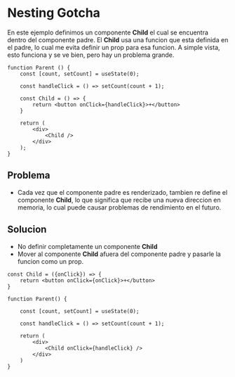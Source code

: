 # Nesting Gotcha

En este ejemplo definimos un componente **Child** el cual se encuentra dentro del componente padre. El **Child** usa una funcion que esta definida en el padre, lo cual me evita definir un prop para esa funcion. A simple vista, esto funciona y se ve bien, pero hay un problema grande.

```
function Parent () {
    const [count, setCount] = useState(0);

    const handleClick = () => setCount(count + 1);

    const Child = () => {
        return <button onClick={handleClick}>+</button>
    }

    return (
        <div>
            <Child />
        </div>
    );
}
```

## Problema

- Cada vez que el componente padre es renderizado, tambien re define el componente **Child**, lo que significa que recibe una nueva direccion en memoria, lo cual puede causar problemas de rendimiento en el futuro.

## Solucion

- No definir completamente un componente **Child**
- Mover al componente **Child** afuera del componente padre y pasarle la funcion como un prop.

```
const Child = ({onClick}) => {
    return <button onClick={onClick}>+</button>
}

function Parent() {

    const [count, setCount] = useState(0);

    const handleClick = () => setCount(count + 1);

    return (
        <div>
            <Child onClick={handleClick} />
        </div>
    )
}



```
